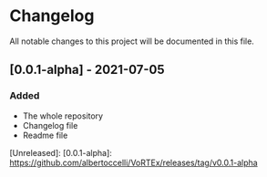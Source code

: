 # Changelog
All notable changes to this project will be documented in this file.


## [0.0.1-alpha] - 2021-07-05
### Added
- The whole repository
- Changelog file
- Readme file


[Unreleased]: 
[0.0.1-alpha]: https://github.com/albertoccelli/VoRTEx/releases/tag/v0.0.1-alpha